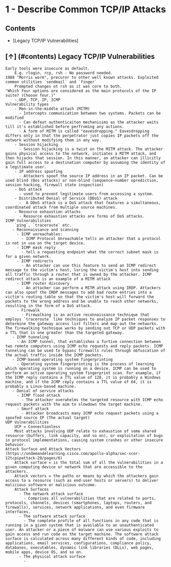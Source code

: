 # 1 - Describe Common TCP/IP Attacks

## Contents
 - [Legacy TCP/IP Vulnerabilities]


## [↑] (#contents) Legacy TCP/IP Vulnerabilities
    Early tools were insecure as default. 
        E.g. rlogin, rcp, rsh - No password needed. 
    1988 "Morris worm", precuror to other well known attacks. Exploited common utilities `sendmail` and `finger` 
        Prompted changes ot rsh as it was core to both. 
    "Which four options are considered as the main protocols of the IP suite? (Choose four.)"
        - UDP, TCP, IP, ICMP
    Vulnerability types
        - Man-in-the-middle attach (MITM) 
          - Intercepts communication between two systems. Packets can be modified 
          - Can defeat authenticaiton mechanisims as the attacker waits till it's established before perfroming any actions. 
          - A form of MITM is called "eavesdropping." Eavesdropping differs only in that the perpetrator just copies IP packets off the network without modifying them in any way.
        - Session hijacking
          - Session hijacking is a twist on the MITM attack. The attacker gains physical access to the network, initiates a MITM attack, and then hijacks that session. In this manner, an attacker can illicitly gain full access to a destination computer by assuming the identity of a legitimate user.
        - IP address spoofing
          - Attackers spoof the source IP address in an IP packet. Can be used blind (Dos attacks) or non-blind (sequence-number oprediction, session hacking, firewall state inspection)
        - DoS attack
          - used to prevent legitimate users from accessing a system. 
        - Distributed Denial of Service (DDoS) attack
          -  A DDoS attack is a DoS attack that features a simultaneous, coordinated attack from multiple source machines.
        - Resource exhaustion attacks
          - Resource exhaustion attacks are forms of DoS attacks.
    ICMP Vulnerabilities
        `ping`, `traceroute` etc. 
       - Reconnaissance and scanning
         - ICMP unreachables: 
           - ICMP Protocol Unreachable tells an attacker that a protocol is not in use on the target device.
         - ICMP mask reply
           - tell a requesting endpoint what the correct subnet mask is for a given network.
         - ICMP redirects
           - An attacker can use this feature to send an ICMP redirect message to the victim's host, luring the victim's host into sending all traffic through a router that is owned by the attacker. ICMP redirect attack is an example of a MITM attack
         - ICMP router discovery
           - An attacker can perform a MITM attack using IRDP. Attackers can also spoof the IRDP messages to add bad route entries into a victim's routing table so that the victim's host will forward the packets to the wrong address and be unable to reach other networks, resulting in the form of a DoS attack.
         - Firewalk
           - Firewalking is an active reconnaissance technique that employs `traceroute` like techniques to analyze IP packet responses to determine the gateway access list filters and map out the networks. The firewalking technique works by sending out TCP or UDP packets with a TTL that is one greater than the targeted gateway. 
       - ICMP tunneling
         - An ICMP tunnel, that establishes a furtive connection between two remote computers using ICMP echo requests and reply packets. ICMP tunneling can be used to bypass firewalls rules through obfuscation of the actual traffic inside the ICMP packets.
       - ICMP-based operating system fingerprinting
         - Operating system fingerprinting is the process of learning which operating system is running on a device. ICMP can be used to perform an active operating system fingerprint scan. For example, if the ICMP reply contains a TTL value of 128, it is probably a Windows machine, and if the ICMP reply contains a TTL value of 64, it is probably a Linux-based machine.
       - Denial of service attacks
         - ICMP flood attack
           - The attacker overwhelms the targeted resource with ICMP echo request packets with the aim to slowdown the target machine. 
         - Smurf attack
           - Attacker broadcasts many ICMP echo request packets using a spoofed source IP (The actual target) 
    UDP Vulnerabilities
        UCP = Connectionless
        Most attacks involving UDP relate to exhaustion of some shared resource (buffers, link capacity, and so on), or exploitation of bugs in protocol implementations, causing system crashes or other insecure behavior.
    Attack Surface and Attack Vectors (https://ondemandelearning.cisco.com/apollo-alpha/sec-scor-12tcpipattack-20/pages/6)
        Attack surface = is the total sum of all the vulnerabilities in a given computing device or network that are accessible to the attackers.
        Attack vectors = the paths or means by which the attackers gain access to a resource (such as end-user hosts or servers) to deliver malicious software or malicious outcome.
        Attack Surfaces
          - The network attack surface 
            - Comprises all vulnerabilities that are related to ports, protocols, channels, devices (smartphones, laptops, routers, and firewalls), services, network applications, and even firmware interfaces.
          - The software attack surface
            - The complete profile of all functions in any code that is running in a given system that is available to an unauthenticated user. An attacker or a piece of malware can use various exploits to gain access and run code on the target machine. The software attack surface is calculated across many different kinds of code, including applications, email services, configurations, compliance policy, databases, executables, dynamic link libraries (DLLs), web pages, mobile apps, device OS, and so on.
          - The physical attack surface
            - 